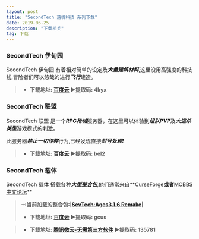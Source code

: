 ```yaml
---
layout: post
title: "SecondTech 落魄科技 系列下载"
date: 2019-06-25
description: "下载相关"
tag: 下载
---   
```

### **SecondTech 伊甸园**
SecondTech 伊甸园 有着相对简单的设定及***大量建筑材料***,这里没用高强度的科技线,冒险者们可以悠哉的进行***飞行***建造。

>* **下载地址: [百度云](https://pan.baidu.com/s/1uKg-inS95g0_6bXyQovaXg)   ▶提取码: 4kyx**

### **SecondTech 联盟**
SecondTech 联盟 是一个***RPG枪械***服务器，在这里可以体验到***组队PVP***及***大逃杀类型***游戏模式的刺激。

此服务器***禁止一切作弊***行为,已经发现直接***封号处理!***

>* **下载地址: [百度云](https://pan.baidu.com/s/1LAzIHnuGBHFbnjKNVJdfLg)   ▶提取码: bel2**

### **SecondTech 载体**
SecondTech 载体 搭载各种***大型整合包***,他们通常来自**[CurseForge](https://www.curseforge.com/minecraft/modpacks?filter-sort=4)**或者**[MCBBS中文论坛](https://www.mcbbs.net/forum.php)**

> **⇥当前加载的整合包:|[SevTech:Ages3.1.6 Remake](https://www.curseforge.com/minecraft/modpacks/sevtech-ages)|**
>* **下载地址: [百度云](https://pan.baidu.com/s/1qCQpg7U7ax4Sgw2Gvjwllw)   ▶提取码: gcus**

>* **下载地址: [腾讯微云-无需第三方软件](链接：https://share.weiyun.com/5AAHIsJ)   ▶提取码: 135781**
